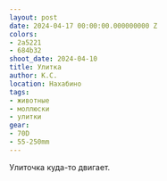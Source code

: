 ```yaml
---
layout: post
date: 2024-04-17 00:00:00.000000000 Z
colors:
- 2a5221
- 684b32
shoot_date: 2024-04-10
title: Улитка
author: К.С.
location: Нахабино
tags:
- животные
- моллюски
- улитки
gear:
- 70D
- 55-250mm
---
```

Улиточка куда-то двигает.

